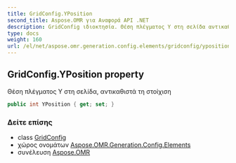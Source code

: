 ```yaml
---
title: GridConfig.YPosition
second_title: Aspose.OMR για Αναφορά API .NET
description: GridConfig ιδιοκτησία. Θέση πλέγματος Y στη σελίδα αντικαθιστά τη στοίχιση
type: docs
weight: 160
url: /el/net/aspose.omr.generation.config.elements/gridconfig/yposition/
---
```

## GridConfig.YPosition property

Θέση πλέγματος Y στη σελίδα, αντικαθιστά τη στοίχιση

```csharp
public int YPosition { get; set; }
```

### Δείτε επίσης

* class [GridConfig](../)
* χώρος ονομάτων [Aspose.OMR.Generation.Config.Elements](../../gridconfig/)
* συνέλευση [Aspose.OMR](../../../)


